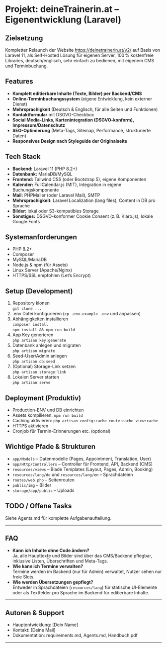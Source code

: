 # Projekt: deineTrainerin.at – Eigenentwicklung (Laravel)

## Zielsetzung
Kompletter Relaunch der Website https://deinetrainerin.at/v2/ auf Basis von Laravel 11, als Self-Hosted Lösung für eigenen Server, 100 % kostenfreie Libraries, deutsch/englisch, sehr einfach zu bedienen, mit eigenem CMS und Terminbuchung.

## Features
- **Komplett editierbare Inhalte (Texte, Bilder) per Backend/CMS**
- **Online-Terminbuchungssystem** (eigene Entwicklung, kein externer Dienst)
- **Mehrsprachigkeit** (Deutsch & Englisch, für alle Seiten und Funktionen)
- **Kontaktformular** mit DSGVO-Checkbox
- **Social Media-Links, Kartenintegration (DSGVO-konform), Impressum/Datenschutz**
- **SEO-Optimierung** (Meta-Tags, Sitemap, Performance, strukturierte Daten)
- **Responsives Design nach Styleguide der Originalseite**

## Tech Stack
- **Backend:** Laravel 11 (PHP 8.2+)
- **Datenbank:** MariaDB/MySQL
- **Frontend:** Tailwind CSS (oder Bootstrap 5), eigene Komponenten
- **Kalender:** FullCalendar.js (MIT), Integration in eigene Buchungskomponente
- **Mail:** PHPMailer (oder Laravel Mail), SMTP
- **Mehrsprachigkeit:** Laravel Localization (lang files), Content in DB pro Sprache
- **Bilder:** lokal oder S3-kompatibles Storage
- **Sonstiges:** DSGVO-konformer Cookie Consent (z. B. Klaro.js), lokale Google Fonts

## Systemanforderungen
- PHP 8.2+
- Composer
- MySQL/MariaDB
- Node.js & npm (für Assets)
- Linux Server (Apache/Nginx)
- HTTPS/SSL empfohlen (Let’s Encrypt)

## Setup (Development)
1. Repository klonen  
   `git clone ...`
2. .env Datei konfigurieren (`cp .env.example .env` und anpassen)
3. Abhängigkeiten installieren  
   `composer install`  
   `npm install && npm run build`
4. App Key generieren  
   `php artisan key:generate`
5. Datenbank anlegen und migraten  
   `php artisan migrate`
6. Seed-User/Admin anlegen  
   `php artisan db:seed`
7. (Optional) Storage-Link setzen  
   `php artisan storage:link`
8. Lokalen Server starten  
   `php artisan serve`

## Deployment (Produktiv)
- Production-ENV und DB einrichten
- Assets kompilieren: `npm run build`
- Caching aktivieren: `php artisan config:cache route:cache view:cache`
- HTTPS aktivieren
- Cronjob für Termin-Erinnerungen etc. (optional)

## Wichtige Pfade & Strukturen
- `app/Models` – Datenmodelle (Pages, Appointment, Translation, User)
- `app/Http/Controllers` – Controller für Frontend, API, Backend (CMS)
- `resources/views` – Blade Templates (Layout, Pages, Admin, Booking)
- `resources/lang/de` und `resources/lang/en` – Sprachdateien
- `routes/web.php` – Seitenrouten
- `public/img` – Bilder
- `storage/app/public` – Uploads

## TODO / Offene Tasks
Siehe Agents.md für komplette Aufgabenaufteilung.

---

## FAQ
- **Kann ich Inhalte ohne Code ändern?**  
  Ja, alle Haupttexte und Bilder sind über das CMS/Backend pflegbar, inklusive Listen, Überschriften und Meta-Tags.
- **Wie kann ich Termine verwalten?**  
  Termine werden im Backend (nur für Admin) verwaltet, Nutzer sehen nur freie Slots.
- **Wie werden Übersetzungen gepflegt?**  
  Entweder in Sprachdateien (`resources/lang`) für statische UI-Elemente oder als Textfelder pro Sprache im Backend für editierbare Inhalte.

---

## Autoren & Support
- Hauptentwicklung: [Dein Name]
- Kontakt: [Deine Mail]
- Dokumentation: requirements.md, Agents.md, Handbuch.pdf

---

